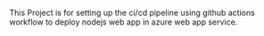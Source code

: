 This Project is for setting up the ci/cd pipeline using github actions workflow to deploy nodejs web app in azure web app service.